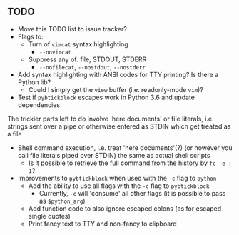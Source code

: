 ## TODO

- Move this TODO list to issue tracker?
- Flags to:
  - Turn of `vimcat` syntax highlighting
    - `--novimcat`
  - Suppress any of: file, STDOUT, STDERR
    - `--nofilecat`, `--nostdout`, `--nostderr`
- Add syntax highlighting with ANSI codes for TTY printing? Is there a Python lib?
  - Could I simply get the `view` buffer (i.e. readonly-mode `vim`)?
- Test if `pybtickblock` escapes work in Python 3.6 and update dependencies

The trickier parts left to do involve 'here documents' or file literals, i.e. strings sent
over a pipe or otherwise entered as STDIN which get treated as a file

- Shell command execution, i.e. treat 'here documents'(?) (or however you call file literals
  piped over STDIN) the same as actual shell scripts
  - Is it possible to retrieve the full command from the history by `fc -e : 1`?
- Improvements to `pybtickblock` when used with the `-c` flag to `python`
  - Add the ability to use all flags with the `-c` flag to `pybtickblock`
    - Currently, `-c` will 'consume' all other flags (it is possible to pass as `$python_arg`)
  - Add function code to also ignore escaped colons (as for escaped single quotes)
  - Print fancy text to TTY and non-fancy to clipboard
